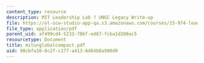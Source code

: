 ```yaml
---
content_type: resource
description: MIT Leadership Lab ? UNGC Legacy Write-up
file: https://ol-ocw-studio-app-qa.s3.amazonaws.com/courses/15-974-leadership-lab-spring-2003/98cbfa108c2fc177a4136d64b8a980d9_mitunglobalcompact.pdf
file_type: application/pdf
parent_uid: af499cd4-5233-70bf-ed87-fcba1d200ac5
resourcetype: Document
title: mitunglobalcompact.pdf
uid: 98cbfa10-8c2f-c177-a413-6d64b8a980d9
---
```

